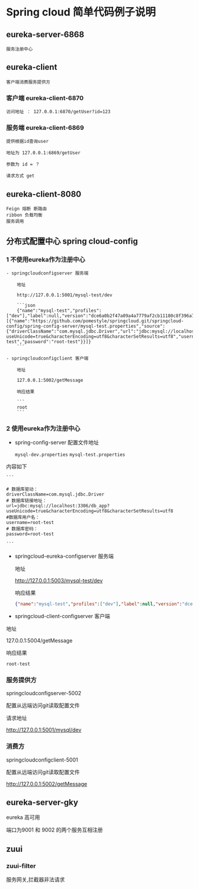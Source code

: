 # Spring cloud 简单代码例子说明



## eureka-server-6868

    服务注册中心

## eureka-client 

    客户端消费服务提供方

### 客户端  eureka-client-6870  
    
    访问地址 ： 127.0.0.1:6870/getUser?id=123

### 服务端  eureka-client-6869

    提供根据id查询user 
    
    地址为 127.0.0.1:6869/getUser
    
    参数为 id = ？
    
    请求方式 get

  

## eureka-client-8080
    
    Feign 熔断 断路由
    ribbon 负载均衡
    服务调用


## 分布式配置中心  spring cloud-config 

### 1 不使用eureka作为注册中心

    - springcloudconfigserver 服务端
        
        地址 
        
        http://127.0.0.1:5001/mysql-test/dev
        
        ```json
        {"name":"mysql-test","profiles":["dev"],"label":null,"version":"dce6a0b2f47a09a4a7779af2cb11180c8f396a7a","state":null,"propertySources":[{"name":"https://github.com/pomestyle/springcloud.git/springcloud-config/spring-config-server/mysql-test.properties","source":{"driverClassName":"com.mysql.jdbc.Driver","url":"jdbc:mysql://localhost:3306/db_app?useUnicode=true&characterEncoding=utf8&characterSetResults=utf8","username":"root-test","password":"root-test"}}]}
        ```
    
    - springcloudconfigclient 客户端
        
        地址 
        
        127.0.0.1:5002/getMessage
        
        响应结果
        
        ```
        root
        ```

### 2 使用eureka作为注册中心

- spring-config-server 配置文件地址

    `mysql-dev.properties`
    `mysql-test.properties`

内容如下

    ```
    
    # 数据库驱动：
    driverClassName=com.mysql.jdbc.Driver
    # 数据库链接地址：
    url=jdbc:mysql://localhost:3306/db_app?useUnicode=true&characterEncoding=utf8&characterSetResults=utf8
    #数据库用户名：
    username=root-test
    # 数据库密码： 
    password=root-test
    
    ```


- springcloud-eureka-configserver 服务端
    
    地址 
    
    http://127.0.0.1:5003/mysql-test/dev
    
    响应结果
    ```json
    {"name":"mysql-test","profiles":["dev"],"label":null,"version":"dce6a0b2f47a09a4a7779af2cb11180c8f396a7a","state":null,"propertySources":[{"name":"https://github.com/pomestyle/springcloud.git/springcloud-config/spring-config-server/mysql-test.properties","source":{"driverClassName":"com.mysql.jdbc.Driver","url":"jdbc:mysql://localhost:3306/db_app?useUnicode=true&characterEncoding=utf8&characterSetResults=utf8","username":"root-test","password":"root-test"}}]}
    ```


- springcloud-client-configserver 客户端

地址 

127.0.0.1:5004/getMessage

响应结果

```
root-test
```

### 服务提供方

springcloudconfigserver-5002

配置从远端访问git读取配置文件

请求地址 

http://127.0.0.1:5001/mysql/dev 


### 消费方
springcloudconfigclient-5001

配置从远端访问git读取配置文件

http://127.0.0.1:5002/getMessage




## eureka-server-gky
eureka 高可用

端口为9001 和 9002 的两个服务互相注册



## zuui 

### zuui-filter

服务网关,拦截器非法请求



